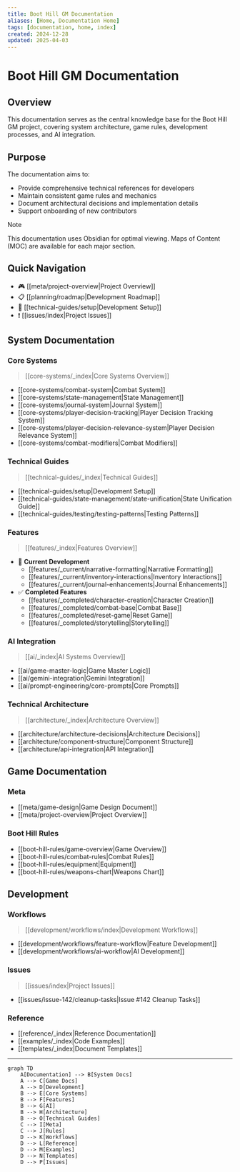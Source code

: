 ```yaml
---
title: Boot Hill GM Documentation
aliases: [Home, Documentation Home]
tags: [documentation, home, index]
created: 2024-12-28
updated: 2025-04-03
---
```


# Boot Hill GM Documentation

## Overview
This documentation serves as the central knowledge base for the Boot Hill GM project, covering system architecture, game rules, development processes, and AI integration.

## Purpose
The documentation aims to:
- Provide comprehensive technical references for developers
- Maintain consistent game rules and mechanics
- Document architectural decisions and implementation details
- Support onboarding of new contributors

> [!note]
> This documentation uses Obsidian for optimal viewing. Maps of Content (MOC) are available for each major section.

## Quick Navigation
- 🎮 [[meta/project-overview|Project Overview]]
- 📋 [[planning/roadmap|Development Roadmap]]
- 🔧 [[technical-guides/setup|Development Setup]]
- ❗ [[issues/index|Project Issues]]

## System Documentation
### Core Systems
> [[core-systems/_index|Core Systems Overview]]
- [[core-systems/combat-system|Combat System]]
- [[core-systems/state-management|State Management]]
- [[core-systems/journal-system|Journal System]]
- [[core-systems/player-decision-tracking|Player Decision Tracking System]]
- [[core-systems/player-decision-relevance-system|Player Decision Relevance System]]
- [[core-systems/combat-modifiers|Combat Modifiers]]

### Technical Guides
> [[technical-guides/_index|Technical Guides]]
- [[technical-guides/setup|Development Setup]]
- [[technical-guides/state-management/state-unification|State Unification Guide]]
- [[technical-guides/testing/testing-patterns|Testing Patterns]]

### Features
> [[features/_index|Features Overview]]
- 🚧 **Current Development**
  - [[features/_current/narrative-formatting|Narrative Formatting]]
  - [[features/_current/inventory-interactions|Inventory Interactions]]
  - [[features/_current/journal-enhancements|Journal Enhancements]]
- ✅ **Completed Features**
  - [[features/_completed/character-creation|Character Creation]]
  - [[features/_completed/combat-base|Combat Base]]
  - [[features/_completed/reset-game|Reset Game]]
  - [[features/_completed/storytelling|Storytelling]]

### AI Integration
> [[ai/_index|AI Systems Overview]]
- [[ai/game-master-logic|Game Master Logic]]
- [[ai/gemini-integration|Gemini Integration]]
- [[ai/prompt-engineering/core-prompts|Core Prompts]]

### Technical Architecture
> [[architecture/_index|Architecture Overview]]
- [[architecture/architecture-decisions|Architecture Decisions]]
- [[architecture/component-structure|Component Structure]]
- [[architecture/api-integration|API Integration]]

## Game Documentation
### Meta
- [[meta/game-design|Game Design Document]]
- [[meta/project-overview|Project Overview]]

### Boot Hill Rules
- [[boot-hill-rules/game-overview|Game Overview]]
- [[boot-hill-rules/combat-rules|Combat Rules]]
- [[boot-hill-rules/equipment|Equipment]]
- [[boot-hill-rules/weapons-chart|Weapons Chart]]

## Development
### Workflows
> [[development/workflows/index|Development Workflows]]
- [[development/workflows/feature-workflow|Feature Development]]
- [[development/workflows/ai-workflow|AI Development]]

### Issues
> [[issues/index|Project Issues]]
- [[issues/issue-142/cleanup-tasks|Issue #142 Cleanup Tasks]]

### Reference
- [[reference/_index|Reference Documentation]]
- [[examples/_index|Code Examples]]
- [[templates/_index|Document Templates]]

---

```mermaid
graph TD
    A[Documentation] --> B[System Docs]
    A --> C[Game Docs]
    A --> D[Development]
    B --> E[Core Systems]
    B --> F[Features]
    B --> G[AI]
    B --> H[Architecture]
    B --> O[Technical Guides]
    C --> I[Meta]
    C --> J[Rules]
    D --> K[Workflows]
    D --> L[Reference]
    D --> M[Examples]
    D --> N[Templates]
    D --> P[Issues]
```